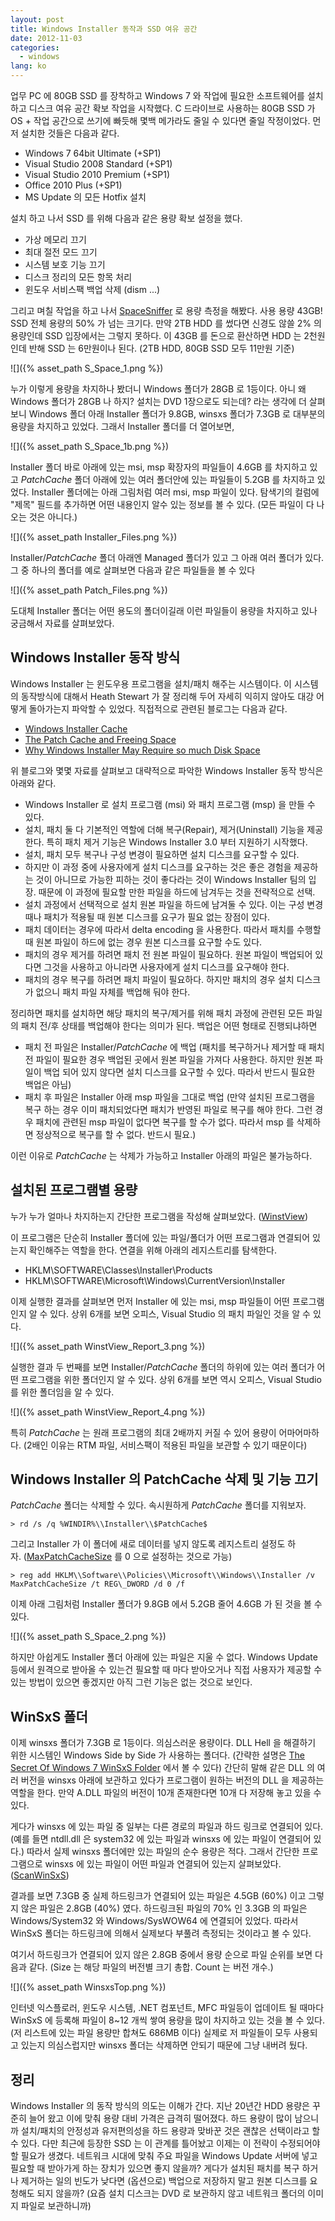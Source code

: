 ```yaml
---
layout: post
title: Windows Installer 동작과 SSD 여유 공간
date: 2012-11-03
categories:
  - windows
lang: ko
---
```


업무 PC 에 80GB SSD 를 장착하고 Windows 7 와 작업에 필요한 소프트웨어를 설치하고
디스크 여유 공간 확보 작업을 시작했다.
C 드라이브로 사용하는 80GB SSD 가 OS + 작업 공간으로 쓰기에 빠듯해
몇백 메가라도 줄일 수 있다면 줄일 작정이었다.
먼저 설치한 것들은 다음과 같다.

- Windows 7 64bit Ultimate (+SP1)
- Visual Studio 2008 Standard (+SP1)
- Visual Studio 2010 Premium (+SP1)
- Office 2010 Plus (+SP1)
- MS Update 의 모든 Hotfix 설치

설치 하고 나서 SSD 를 위해 다음과 같은 용량 확보 설정을 했다.

- 가상 메모리 끄기
- 최대 절전 모드 끄기
- 시스템 보호 기능 끄기
- 디스크 정리의 모든 항목 처리
- 윈도우 서비스팩 백업 삭제 (dism ...)

그리고 며칠 작업을 하고 나서 [SpaceSniffer](http://www.uderzo.it/main_products/space_sniffer/)
로 용량 측정을 해봤다. 사용 용량 43GB! SSD 전체 용량의 50% 가 넘는 크기다.
만약 2TB HDD 를 썼다면 신경도 않쓸 2% 의 용량인데 SSD 입장에서는 그렇지 못하다.
이 43GB 를 돈으로 환산하면 HDD 는 2천원인데 반해 SSD 는 6만원이나 된다.
(2TB HDD, 80GB SSD 모두 11만원 기준)

![]({% asset_path S_Space_1.png %})

누가 이렇게 용량을 차지하나 봤더니 Windows 폴더가 28GB 로 1등이다.
아니 왜 Windows 폴더가 28GB 나 하지? 설치는 DVD 1장으로도 되는데?
라는 생각에 더 살펴보니 Windows 폴더 아래 Installer 폴더가 9.8GB,
winsxs 폴더가 7.3GB 로 대부분의 용량을 차지하고 있었다.
그래서 Installer 폴더를 더 열어보면,

![]({% asset_path S_Space_1b.png %})

Installer 폴더 바로 아래에 있는 msi, msp 확장자의 파일들이 4.6GB 를 차지하고 있고
$PatchCache$ 폴더 아래에 있는 여러 폴더안에 있는 파일들이 5.2GB 를 차지하고 있었다.
Installer 폴더에는 아래 그림처럼 여러 msi, msp 파일이 있다.
탐색기의 컬럼에 "제목" 필드를 추가하면 어떤 내용인지 알수 있는 정보를 볼 수 있다.
(모든 파일이 다 나오는 것은 아니다.)

![]({% asset_path Installer_Files.png %})

Installer/$PatchCache$ 폴더 아래엔 Managed 폴더가 있고 그 아래 여러 폴더가 있다.
그 중 하나의 폴더를 예로 살펴보면 다음과 같은 파일들을 볼 수 있다

![]({% asset_path Patch_Files.png %})

도대체 Installer 폴더는 어떤 용도의 폴더이길래 이런 파일들이 용량을 차지하고 있나 궁금해서 자료를 살펴보았다.

## Windows Installer 동작 방식

Windows Installer 는 윈도우용 프로그램을 설치/패치 해주는 시스템이다. 이 시스템의 동작방식에 대해서 Heath Stewart 가 잘 정리해 두어 자세히 익히지 않아도 대강 어떻게 돌아가는지 파악할 수 있었다. 직접적으로 관련된 블로그는 다음과 같다.

- [Windows Installer Cache](http://blogs.msdn.com/b/heaths/archive/2005/11/29/498018.aspx)
- [The Patch Cache and Freeing Space](http://blogs.msdn.com/b/heaths/archive/2007/01/17/the-patch-cache-and-freeing-space.aspx)
- [Why Windows Installer May Require so much Disk Space](http://blogs.msdn.com/b/heaths/archive/2008/07/24/why-windows-installer-may-require-so-much-disk-space.aspx)

위 블로그와 몇몇 자료를 살펴보고 대략적으로 파악한 Windows Installer 동작 방식은 아래와 같다.

- Windows Installer 로 설치 프로그램 (msi) 와 패치 프로그램 (msp) 을 만들 수 있다.
- 설치, 패치 둘 다 기본적인 역할에 더해 복구(Repair), 제거(Uninstall) 기능을 제공한다.
  특히 패치 제거 기능은 Windows Installer 3.0 부터 지원하기 시작했다.
- 설치, 패치 모두 복구나 구성 변경이 필요하면 설치 디스크를 요구할 수 있다.
- 하지만 이 과정 중에 사용자에게 설치 디스크를 요구하는 것은 좋은 경험을 제공하는 것이
  아니므로 가능한 피하는 것이 좋다라는 것이 Windows Installer 팀의 입장.
  때문에 이 과정에 필요할 만한 파일을 하드에 남겨두는 것을 전략적으로 선택.
- 설치 과정에서 선택적으로 설치 원본 파일을 하드에 남겨둘 수 있다.
  이는 구성 변경 때나 패치가 적용될 때 원본 디스크를 요구가 필요 없는 장점이 있다.
- 패치 데이터는 경우에 따라서 delta encoding 을 사용한다.
  따라서 패치를 수행할 때 원본 파일이 하드에 없는 경우 원본 디스크를 요구할 수도 있다.
- 패치의 경우 제거를 하려면 패치 전 원본 파일이 필요하다.
  원본 파일이 백업되어 있다면 그것을 사용하고 아니라면 사용자에게 설치 디스크를 요구해야 한다.
- 패치의 경우 복구를 하려면 패치 파일이 필요하다.
  하지만 패치의 경우 설치 디스크가 없으니 패치 파일 자체를 백업해 둬야 한다.

정리하면 패치를 설치하면 해당 패치의 복구/제거를 위해 패치 과정에 관련된
모든 파일의 패치 전/후 상태를 백업해야 한다는 의미가 된다.
백업은 어떤 형태로 진행되냐하면

- 패치 전 파일은 Installer/$PatchCache$ 에 백업
  (패치를 복구하거나 제거할 때 패치 전 파일이 필요한 경우 백업된 곳에서 원본 파일을 가져다 사용한다.
   하지만 원본 파일이 백업 되어 있지 않다면 설치 디스크를 요구할 수 있다.
   따라서 반드시 필요한 백업은 아님)
- 패치 후 파일은 Installer 아래 msp 파일을 그대로 백업
  (만약 설치된 프로그램을 복구 하는 경우 이미 패치되었다면 패치가 반영된 파일로 복구를 해야 한다.
   그런 경우 패치에 관련된 msp 파일이 없다면 복구를 할 수가 없다.
   따라서 msp 를 삭제하면 정상적으로 복구를 할 수 없다. 반드시 필요.)

이런 이유로 $PatchCache$ 는 삭제가 가능하고 Installer 아래의 파일은 불가능하다.

## 설치된 프로그램별 용량

누가 누가 얼마나 차지하는지 간단한 프로그램을 작성해 살펴보았다.
([WinstView](http://pastebin.com/QwKFdSd1))

이 프로그램은 단순히 Installer 폴더에 있는 파일/폴더가 어떤 프로그램과 연결되어 있는지 확인해주는 역할을 한다.
연결을 위해 아래의 레지스트리를 탐색한다.

- HKLM\\SOFTWARE\\Classes\\Installer\\Products
- HKLM\\SOFTWARE\\Microsoft\\Windows\\CurrentVersion\\Installer

이제 실행한 결과를 살펴보면 먼저 Installer 에 있는 msi, msp 파일들이 어떤 프로그램인지 알 수 있다.
상위 6개를 보면 오피스, Visual Studio 의 패치 파일인 것을 알 수 있다.

![]({% asset_path WinstView_Report_3.png %})

실행한 결과 두 번째를 보면 Installer/$PatchCache$ 폴더의 하위에 있는 여러 폴더가
어떤 프로그램을 위한 폴더인지 알 수 있다.
상위 6개를 보면 역시 오피스, Visual Studio 를 위한 폴더임을 알 수 있다.

![]({% asset_path WinstView_Report_4.png %})

특히 $PatchCache$ 는 원래 프로그램의 최대 2배까지 커질 수 있어 용량이 어마어마하다.
(2배인 이유는 RTM 파일, 서비스팩이 적용된 파일을 보관할 수 있기 때문이다)

## Windows Installer 의 PatchCache 삭제 및 기능 끄기

$PatchCache$ 폴더는 삭제할 수 있다. 속시원하게 $PatchCache$ 폴더를 지워보자.

```
> rd /s /q %WINDIR%\\Installer\\$PatchCache$
```

그리고 Installer 가 이 폴더에 새로 데이터를 넣지 않도록 레지스트리 설정도 하자. ([MaxPatchCacheSize](http://msdn.microsoft.com/en-us/library/windows/desktop/aa369798(v=vs.85).aspx) 를 0 으로 설정하는 것으로 가능)

```
> reg add HKLM\\Software\\Policies\\Microsoft\\Windows\\Installer /v MaxPatchCacheSize /t REG\_DWORD /d 0 /f
```

이제 아래 그림처럼 Installer 폴더가 9.8GB 에서 5.2GB 줄어 4.6GB 가 된 것을 볼 수 있다.

![]({% asset_path S_Space_2.png %})

하지만 아쉽게도 Installer 폴더 아래에 있는 파일은 지울 수 없다.
Windows Update 등에서 원격으로 받아올 수 있는건 필요할 때 마다 받아오거나
직접 사용자가 제공할 수 있는 방법이 있으면 좋겠지만 아직 그런 기능은 없는 것으로 보인다.

## WinSxS 폴더

이제 winsxs 폴더가 7.3GB 로 1등이다. 의심스러운 용량이다.
DLL Hell 을 해결하기 위한 시스템인 Windows Side by Side 가 사용하는 폴더다.
(간략한 설명은 [The Secret Of Windows 7 WinSxS Folder](http://www.winvistaclub.com/f16.html) 에서 볼 수 있다)
간단히 말해 같은 DLL 의 여러 버전을 winsxs 아래에 보관하고 있다가 프로그램이 원하는 버전의 DLL 을 제공하는 역할을 한다.
만약 A.DLL 파일의 버전이 10개 존재한다면 10개 다 저장해 놓고 있을 수 있다.

게다가 winsxs 에 있는 파일 중 일부는 다른 경로의 파일과 하드 링크로 연결되어 있다.
(예를 들면 ntdll.dll 은 system32 에 있는 파일과 winsxs 에 있는 파일이 연결되어 있다.)
따라서 실제 winsxs 폴더에만 있는 파일의 순수 용량은 적다.
그래서 간단한 프로그램으로 winsxs 에 있는 파일이 어떤 파일과 연결되어 있는지 살펴보았다.
([ScanWinSxS](http://pastebin.com/iwskvePE))

결과를 보면 7.3GB 중 실제 하드링크가 연결되어 있는 파일은 4.5GB (60%) 이고
그렇지 않은 파일은 2.8GB (40%) 였다.
하드링크된 파일의 70% 인 3.3GB 의 파일은 Windows/System32 와 Windows/SysWOW64 에 연결되어 있었다.
따라서 WinSxS 폴더는 하드링크에 의해서 실제보다 부풀려 측정되는 것이라고 볼 수 있다.

여기서 하드링크가 연결되어 있지 않은 2.8GB 중에서 용량 순으로 파일 순위를 보면 다음과 같다.
(Size 는 해당 파일의 버전별 크기 총합. Count 는 버전 개수.)

![]({% asset_path WinsxsTop.png %})

인터넷 익스플로러, 윈도우 시스템, .NET 컴포넌트, MFC 파일등이 업데이트 될 때마다
WinSxS 에 등록해 파일이 8~12 개씩 쌓여 용량을 많이 차지하고 있는 것을 볼 수 있다.
(저 리스트에 있는 파일 용량만 합쳐도 686MB 이다) 실제로 저 파일들이 모두 사용되고
있는지 의심스럽지만 winsxs 폴더는 삭제하면 안되기 때문에 그냥 내버려 뒀다.

## 정리

Windows Installer 의 동작 방식의 의도는 이해가 간다.
지난 20년간 HDD 용량은 꾸준히 늘어 왔고 이에 맞춰 용량 대비 가격은 급격히 떨어졌다.
하드 용량이 많이 남으니까 설치/패치의 안정성과 유저편의성을 하드 용량과 맞바꾼 것은
괜찮은 선택이라고 할 수 있다.
다만 최근에 등장한 SSD 는 이 관계를 틀어놨고 이제는 이 전략이 수정되어야 할 필요가 생겼다.
네트워크 시대에 맞춰 주요 파일을 Windows Update 서버에 넣고 필요할 때 받아가게
하는 장치가 있으면 좋지 않을까? 게다가 설치된 패치를 복구 하거나 제거하는 일의 빈도가 낮다면
(옵션으로) 백업으로 저장하지 말고 원본 디스크를 요청해도 되지 않을까?
(요즘 설치 디스크는 DVD 로 보관하지 않고 네트워크 폴더의 이미지 파일로 보관하니까)
